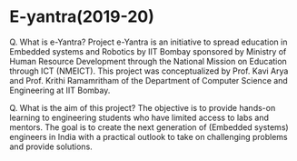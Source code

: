 # E-yantra(2019-20)
 Q. What is e-Yantra?  Project e-Yantra is an initiative to spread education in Embedded systems and Robotics by IIT Bombay sponsored by Ministry of Human Resource Development through the National Mission on Education through ICT (NMEICT). This project was conceptualized by Prof. Kavi Arya and Prof. Krithi Ramamritham of the Department of Computer Science and Engineering at IIT Bombay.
 
 Q. What is the aim of this project?  The objective is to provide hands-on learning to engineering students who have limited access to labs and mentors. The goal is to create the next generation of (Embedded systems) engineers in India with a practical outlook to take on challenging problems and provide solutions.
